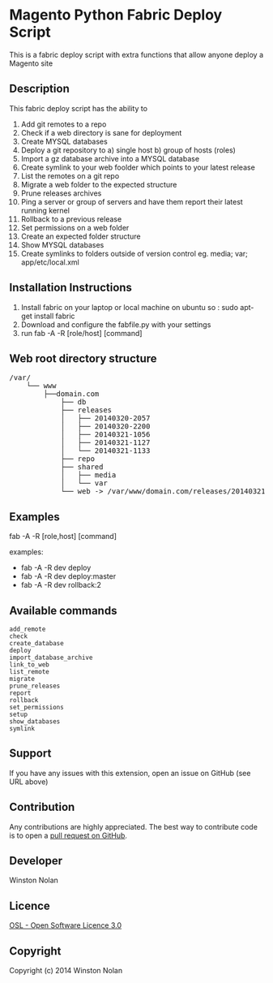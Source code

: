 Magento Python Fabric Deploy Script
===================================
This is a fabric deploy script with extra functions that allow anyone deploy a Magento site

Description
-----------
This fabric deploy script has the ability to

1. Add git remotes to a repo
2. Check if a web directory is sane for deployment
3. Create MYSQL databases
4. Deploy a git repository to a) single host b) group of hosts (roles)
5. Import a gz database archive into a MYSQL database
6. Create  symlink to your web foolder which points to your latest release
7. List the remotes on a git repo
8. Migrate a web folder to the expected structure
9. Prune releases archives
10. Ping a server or group of servers and have them report their latest running kernel
11. Rollback to a previous release
12. Set permissions on a web folder
13. Create an expected folder structure
14. Show MYSQL databases
15. Create symlinks to folders outside of version control eg. media; var; app/etc/local.xml

Installation Instructions
-------------------------
1. Install fabric on your laptop or local machine on ubuntu so : sudo apt-get install fabric
2. Download and configure the fabfile.py with your settings
3. run fab -A -R [role/host] [command]

Web root directory structure
----------------------------
<pre>
/var/
    └── www
        ├──domain.com
            ├── db
            ├── releases
            │   ├── 20140320-2057
            │   ├── 20140320-2200
            │   ├── 20140321-1056
            │   ├── 20140321-1127
            │   └── 20140321-1133
            ├── repo
            ├── shared
            │   ├── media
            │   └── var
            └── web -> /var/www/domain.com/releases/20140321-1133
</pre>

Examples
--------
fab -A -R [role,host] [command]

examples:
- fab -A -R dev deploy
- fab -A -R dev deploy:master
- fab -A -R dev rollback:2

Available commands
------------------

    add_remote
    check
    create_database
    deploy
    import_database_archive
    link_to_web
    list_remote
    migrate
    prune_releases
    report
    rollback
    set_permissions
    setup
    show_databases
    symlink

Support
-------
If you have any issues with this extension, open an issue on GitHub (see URL above)

Contribution
------------
Any contributions are highly appreciated. The best way to contribute code is to open a
[pull request on GitHub](https://help.github.com/articles/using-pull-requests).

Developer
---------
Winston Nolan

Licence
-------
[OSL - Open Software Licence 3.0](http://opensource.org/licenses/osl-3.0.php)

Copyright
---------
Copyright (c) 2014 Winston Nolan


